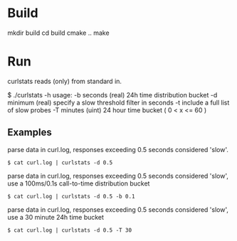 # Build

mkdir build
cd build
cmake ..
make

# Run

curlstats reads (only) from standard in.

$ ./curlstats -h
usage:
  -b seconds
     (real) 24h time distribution bucket
  -d minimum
     (real) specify a slow threshold filter in seconds
  -t
     include a full list of slow probes
  -T minutes
     (uint) 24 hour time bucket ( 0 < x <= 60 )


## Examples

parse data in curl.log, responses exceeding 0.5 seconds considered 'slow'.

```
$ cat curl.log | curlstats -d 0.5
```

parse data in curl.log, responses exceeding 0.5 seconds considered 'slow', use a 100ms/0.1s call-to-time distribution
bucket

```
$ cat curl.log | curlstats -d 0.5 -b 0.1
```

parse data in curl.log, responses exceeding 0.5 seconds considered 'slow', use a 30 minute 24h time bucket

```
$ cat curl.log | curlstats -d 0.5 -T 30
```
